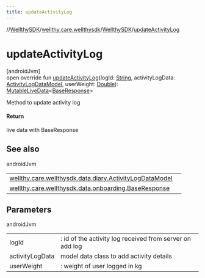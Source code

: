 ```yaml
---
title: updateActivityLog
---
```

//[WellthySDK](../../../index.html)/[wellthy.care.wellthysdk](../index.html)/[WellthySDK](index.html)/[updateActivityLog](update-activity-log.html)



# updateActivityLog



[androidJvm]\
open override fun [updateActivityLog](update-activity-log.html)(logId: [String](https://kotlinlang.org/api/latest/jvm/stdlib/kotlin/-string/index.html), activityLogData: [ActivityLogDataModel](../../wellthy.care.wellthysdk.data.diary/-activity-log-data-model/index.html), userWeight: [Double](https://kotlinlang.org/api/latest/jvm/stdlib/kotlin/-double/index.html)): [MutableLiveData](https://developer.android.com/reference/kotlin/androidx/lifecycle/MutableLiveData.html)&lt;[BaseResponse](../../wellthy.care.wellthysdk.data.onboarding/-base-response/index.html)&gt;



Method to update activity log



#### Return



live data with BaseResponse



## See also


androidJvm

| | |
|---|---|
| [wellthy.care.wellthysdk.data.diary.ActivityLogDataModel](../../wellthy.care.wellthysdk.data.diary/-activity-log-data-model/index.html) |  |
| [wellthy.care.wellthysdk.data.onboarding.BaseResponse](../../wellthy.care.wellthysdk.data.onboarding/-base-response/index.html) |  |



## Parameters


androidJvm

| | |
|---|---|
| logId | : id of the activity log received from server on add log |
| activityLogData | model data class to add activity details |
| userWeight | : weight of user logged in kg |




